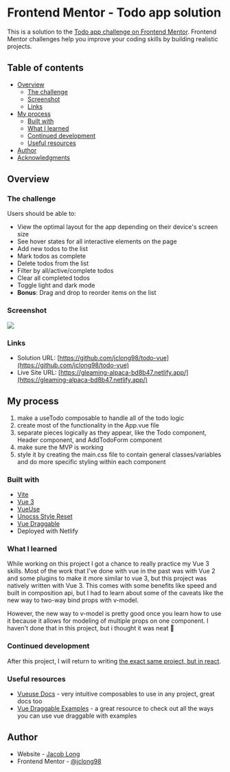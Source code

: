 # Frontend Mentor - Todo app solution

This is a solution to the [Todo app challenge on Frontend Mentor](https://www.frontendmentor.io/challenges/todo-app-Su1_KokOW). Frontend Mentor challenges help you improve your coding skills by building realistic projects.

## Table of contents

- [Overview](#overview)
  - [The challenge](#the-challenge)
  - [Screenshot](#screenshot)
  - [Links](#links)
- [My process](#my-process)
  - [Built with](#built-with)
  - [What I learned](#what-i-learned)
  - [Continued development](#continued-development)
  - [Useful resources](#useful-resources)
- [Author](#author)
- [Acknowledgments](#acknowledgments)

## Overview

### The challenge

Users should be able to:

- View the optimal layout for the app depending on their device's screen size
- See hover states for all interactive elements on the page
- Add new todos to the list
- Mark todos as complete
- Delete todos from the list
- Filter by all/active/complete todos
- Clear all completed todos
- Toggle light and dark mode
- **Bonus**: Drag and drop to reorder items on the list

### Screenshot

![](https://i.imgur.com/q8fUB3x.png)

### Links

- Solution URL: [https://github.com/jclong98/todo-vue](https://github.com/jclong98/todo-vue)
- Live Site URL: [https://gleaming-alpaca-bd8b47.netlify.app/](https://gleaming-alpaca-bd8b47.netlify.app/)

## My process

1. make a useTodo composable to handle all of the todo logic
1. create most of the functionality in the App.vue file
1. separate pieces logically as they appear, like the Todo component, Header component, and AddTodoForm component
1. make sure the MVP is working
1. style it by creating the main.css file to contain general classes/variables and do more specific styling within each component

### Built with

- [Vite](https://vitejs.dev/)
- [Vue 3](https://vuejs.org/)
- [VueUse](https://vueuse.org/)
- [Unocss Style Reset](https://github.com/unocss/unocss/tree/main/packages/reset)
- [Vue Draggable](https://github.com/SortableJS/vue.draggable.next)
- Deployed with Netlify

### What I learned

While working on this project I got a chance to really practice my Vue 3 skills. Most of the work that I've done with vue in the past was with Vue 2 and some plugins to make it more similar to vue 3, but this project was natively written with Vue 3. This comes with some benefits like speed and built in composition api, but I had to learn about some of the caveats like the new way to two-way bind props with v-model.

However, the new way to v-model is pretty good once you learn how to use it because it allows for modeling of multiple props on one component. I haven't done that in this project, but i thought it was neat 🙂

### Continued development

After this project, I will return to writing [the exact same project, but in react](https://github.com/jclong98/todo-react).

### Useful resources

- [Vueuse Docs](https://vueuse.org/) - very intuitive composables to use in any project, great docs too
- [Vue Draggable Examples](https://sortablejs.github.io/vue.draggable.next/#/simple) - a great resource to check out all the ways you can use vue draggable with examples

## Author

- Website - [Jacob Long](https://jacoblong.dev)
- Frontend Mentor - [@jclong98](https://www.frontendmentor.io/profile/jclong98)
